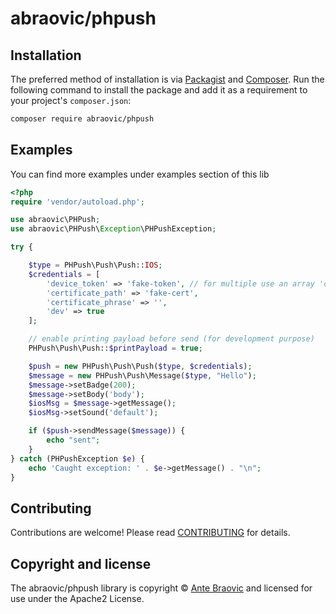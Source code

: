 # abraovic/phpush

## Installation

The preferred method of installation is via [Packagist][] and [Composer][]. Run the following command to install the package and add it as a requirement to your project's `composer.json`:

```bash
composer require abraovic/phpush
```

## Examples

You can find more examples under examples section of this lib

```php
<?php
require 'vendor/autoload.php';

use abraovic\PHPush;
use abraovic\PHPush\Exception\PHPushException;

try {

    $type = PHPush\Push\Push::IOS;
    $credentials = [
        'device_token' => 'fake-token', // for multiple use an array 'device_token' => ['fake-token-1', 'fake-token-2', ...]
        'certificate_path' => 'fake-cert',
        'certificate_phrase' => '',
        'dev' => true
    ];

    // enable printing payload before send (for development purpose)
    PHPush\Push\Push::$printPayload = true;

    $push = new PHPush\Push\Push($type, $credentials);
    $message = new PHPush\Push\Message($type, "Hello");
    $message->setBadge(200);
    $message->setBody('body');
    $iosMsg = $message->getMessage();
    $iosMsg->setSound('default');

    if ($push->sendMessage($message)) {
        echo "sent";
    }
} catch (PHPushException $e) {
    echo 'Caught exception: ' . $e->getMessage() . "\n";
}
```

## Contributing

Contributions are welcome! Please read [CONTRIBUTING][] for details.


## Copyright and license

The abraovic/phpush library is copyright © [Ante Braovic](http://antebraovic.me) and licensed for use under the Apache2 License.

[packagist]: https://packagist.org/packages/abraovic/phpush
[composer]: http://getcomposer.org/
[contributing]: https://github.com/abraovic/phpush/blob/master/CONTRIBUTORS.md